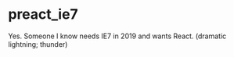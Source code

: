 # preact_ie7
Yes.  Someone I know needs IE7 in 2019 and wants React.  (dramatic lightning; thunder)
